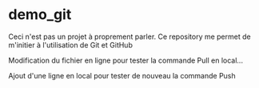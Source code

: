 # demo_git
Ceci n'est pas un projet à proprement parler.
Ce repository me permet de m'initier à l'utilisation de Git et GitHub

Modification du fichier en ligne pour tester la commande Pull en local...

Ajout d'une ligne en local pour tester de nouveau la commande Push
